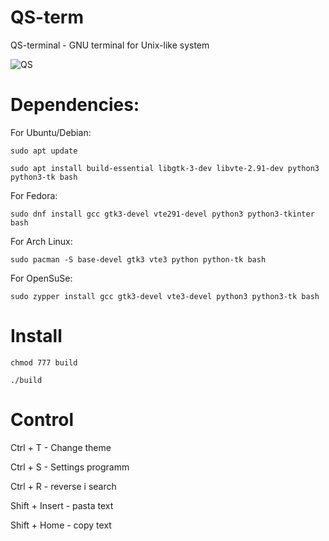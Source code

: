 # QS-term
QS-terminal - GNU terminal for Unix-like system

![QS](https://github.com/user-attachments/assets/c488ea57-2ab1-4f71-aac7-7e9610c1c384)

# Dependencies: 

For Ubuntu/Debian:

`sudo apt update`

`sudo apt install build-essential libgtk-3-dev libvte-2.91-dev python3 python3-tk bash`

For Fedora:

`sudo dnf install gcc gtk3-devel vte291-devel python3 python3-tkinter bash`

For Arch Linux:

`sudo pacman -S base-devel gtk3 vte3 python python-tk bash`

For OpenSuSe:

`sudo zypper install gcc gtk3-devel vte3-devel python3 python3-tk bash`

# Install

`chmod 777 build`

`./build`

# Control

Ctrl + T - Change theme

Ctrl + S - Settings programm

Ctrl + R - reverse i search

Shift + Insert - pasta text

Shift + Home - copy text
